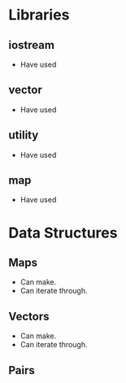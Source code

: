 # Libraries

## iostream
* Have used

## vector
* Have used

## utility
* Have used 

## map 
* Have used


# Data Structures

## Maps
* Can make.
* Can iterate through.

## Vectors
* Can make.
* Can iterate through.

## Pairs


